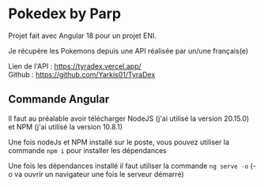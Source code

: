 # Pokedex by Parp

Projet fait avec Angular 18 pour un projet ENI.  

Je récupère les Pokemons depuis une API réalisée par un/une français(e)  

Lien de l'API : <https://tyradex.vercel.app/>  
Github : <https://github.com/Yarkis01/TyraDex>  

## Commande Angular

Il faut au préalable avoir télécharger NodeJS (j'ai utilisé la version 20.15.0) et NPM (j'ai utilisé la version 10.8.1)  

Une fois nodeJs et NPM installé sur le poste, vous pouvez utiliser la commande ``npm i`` pour installer les dépendances  

Une fois les dépendances installé il faut utiliser la commande ``ng serve -o`` (-o va ouvrir un navigateur une fois le serveur démarré)  
